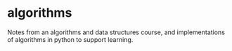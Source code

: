 # algorithms
Notes from an algorithms and data structures course, and implementations of algorithms in python to support learning.

